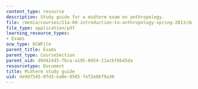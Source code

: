 ```yaml
---
content_type: resource
description: Study guide for a midterm exam on anthropology.
file: /media/courses/21a-00-introduction-to-anthropology-spring-2013/de9d75450fd3ea0e9585fef2e8bf9a30_MIT21A_00S13_Mdtrmstudyg.pdf
file_type: application/pdf
learning_resource_types:
- Exams
ocw_type: OCWFile
parent_title: Exams
parent_type: CourseSection
parent_uid: d9d424d3-7bca-a195-6954-21acbf6b45da
resourcetype: Document
title: Midterm study guide
uid: de9d7545-0fd3-ea0e-9585-fef2e8bf9a30
---
```

